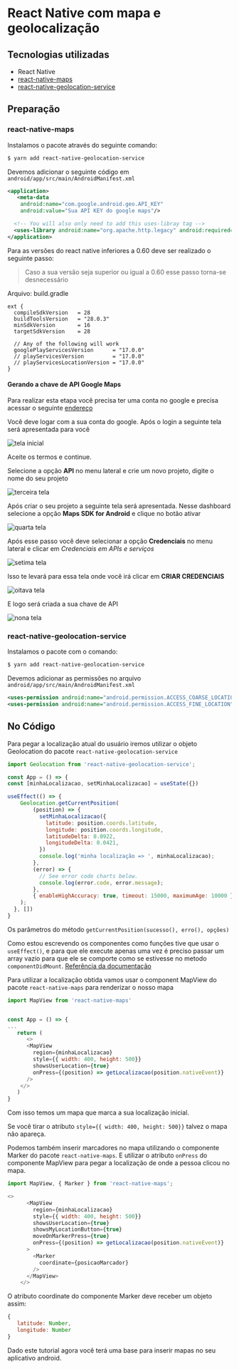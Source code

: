 # React Native com mapa e geolocalização

## Tecnologias utilizadas
- React Native
- [react-native-maps](https://github.com/react-native-community/react-native-maps)
- [react-native-geolocation-service](https://github.com/Agontuk/react-native-geolocation-service)

## Preparação
### react-native-maps

Instalamos o pacote através do seguinte comando:

```sh
$ yarn add react-native-geolocation-service
```

Devemos adicionar o seguinte código em `android/app/src/main/AndroidManifest.xml`

``` xml
<application>
   <meta-data
    android:name="com.google.android.geo.API_KEY"
    android:value="Sua API KEY do google maps"/>

  <!-- You will also only need to add this uses-libray tag -->
  <uses-library android:name="org.apache.http.legacy" android:required="false"/>
</application>
```

Para as versões do react native inferiores a 0.60 deve ser realizado o seguinte passo:

> Caso a sua versão seja superior ou igual a 0.60 esse passo torna-se desnecessário

Arquivo: build.gradle

```
ext {
  compileSdkVersion   = 28
  buildToolsVersion   = "28.0.3"
  minSdkVersion       = 16
  targetSdkVersion    = 28

  // Any of the following will work
  googlePlayServicesVersion      = "17.0.0"
  // playServicesVersion         = "17.0.0"
  // playServicesLocationVersion = "17.0.0"
}
```

#### Gerando a chave de API Google Maps

Para realizar esta etapa você precisa ter uma conta no google e precisa acessar o seguinte [endereço](https://cloud.google.com/console/google/maps-apis/overview)

Você deve logar com a sua conta do google. Após o login a seguinte tela será apresentada para você

![tela inicial](imagens/primeira-tela-google.png)

Aceite os termos e continue.

Selecione a opção **API** no menu lateral e crie um novo projeto, digite o nome do seu projeto

![terceira tela](imagens/terceira-tela-google.png)

Após criar o seu projeto a seguinte tela será apresentada. Nesse dashboard selecione a opção **Maps SDK for Android** e clique no botão ativar

![quarta tela](imagens/quarta-tela-google.png)

Após esse passo você deve selecionar a opção **Credenciais** no menu lateral e clicar em *Credenciais em APIs e serviços*

![setima tela](imagens/setima-tela-google.png)

Isso te levará para essa tela onde você irá clicar em **CRIAR CREDENCIAIS**

![oitava tela](imagens/oitava-tela-google.png)

E logo será criada a sua chave de API

![nona tela](imagens/nona-tela-google.png)


### react-native-geolocation-service

Instalamos o pacote com o comando:

``` sh
$ yarn add react-native-geolocation-service
```

Devemos adicionar as permissões no arquivo `android/app/src/main/AndroidManifest.xml`

```xml
<uses-permission android:name="android.permission.ACCESS_COARSE_LOCATION" />
<uses-permission android:name="android.permission.ACCESS_FINE_LOCATION" />
```

## No Código

Para pegar a localização atual do usuário iremos utilizar o objeto Geolocation do pacote `react-native-geolocation-service`

``` javascript
import Geolocation from 'react-native-geolocation-service';

const App = () => {
const [minhaLocalizacao, setMinhaLocalizacao] = useState({})

useEffect(() => {
    Geolocation.getCurrentPosition(
        (position) => {
          setMinhaLocalizacao({
            latitude: position.coords.latitude,
            longitude: position.coords.longitude,
            latitudeDelta: 0.0922,
            longitudeDelta: 0.0421,
          })
          console.log('minha localização => ', minhaLocalizacao);
        },
        (error) => {
          // See error code charts below.
          console.log(error.code, error.message);
        },
        { enableHighAccuracy: true, timeout: 15000, maximumAge: 10000 }
    );
  }, [])
}
```

Os parâmetros do método `getCurrentPosition(sucesso(), erro(), opções)`

Como estou escrevendo os componentes como funções tive que usar o `useEffect()`, e para que ele execute apenas uma vez é preciso passar um array vazio para que ele se comporte como se estivesse no metodo `componentDidMount`. [Referência da documentação](https://pt-br.reactjs.org/docs/hooks-effect.html#tip-optimizing-performance-by-skipping-effects)

Para utilizar a localização obtida vamos usar o component MapView do pacote `react-native-maps` para renderizar o nosso mapa


``` javascript
import MapView from 'react-native-maps'


const App = () => {
...
   return (
      <>
      <MapView
        region={minhaLocalizacao}
        style={{ width: 400, height: 500}}
        showsUserLocation={true}
        onPress={(position) => getLocalizacao(position.nativeEvent)}
      />
    </>
   )
}

```

Com isso temos um mapa que marca a sua localização inicial.

Se você tirar o atributo `style={{ width: 400, height: 500}}` talvez o mapa não apareça.

Podemos também inserir marcadores no mapa utilizando o componente Marker do pacote `react-native-maps`. E utilizar o atributo `onPress` do componente MapView para pegar a localização de onde a pessoa clicou no mapa.

```javascript
import MapView, { Marker } from 'react-native-maps';

<>
      <MapView
        region={minhaLocalizacao}
        style={{ width: 400, height: 500}}
        showsUserLocation={true}
        showsMyLocationButton={true}
        moveOnMarkerPress={true}
        onPress={(position) => getLocalizacao(position.nativeEvent)}
      >
        <Marker
          coordinate={posicaoMarcador}
        />
      </MapView>
    </>
```

O atributo coordinate do componente Marker deve receber um objeto assim:

```javascript
{
   latitude: Number,
   longitude: Number
}
```

Dado este tutorial agora você terá uma base para inserir mapas no seu aplicativo android.

